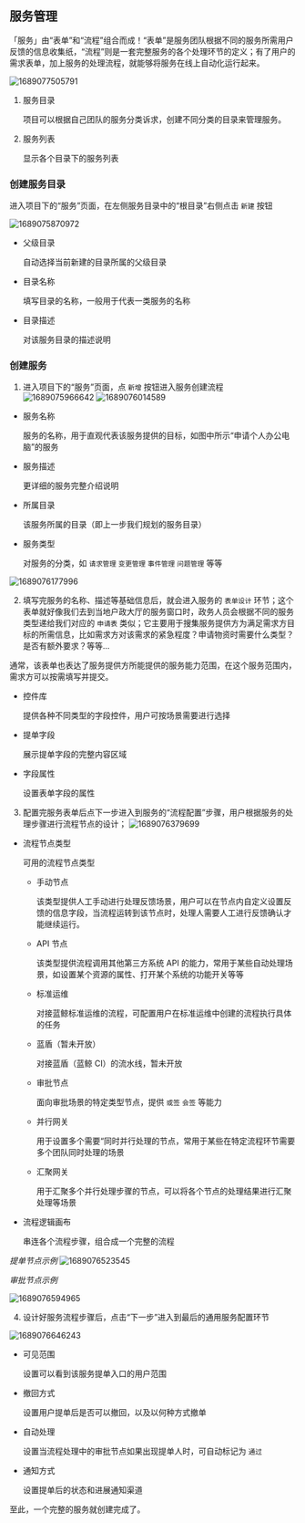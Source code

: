## 服务管理

「服务」由“表单”和“流程”组合而成！“表单”是服务团队根据不同的服务所需用户反馈的信息收集纸，“流程”则是一套完整服务的各个处理环节的定义；有了用户的需求表单，加上服务的处理流程，就能够将服务在线上自动化运行起来。

![1689077505791](image/project-services/1689077505791.png)

1. 服务目录

   项目可以根据自己团队的服务分类诉求，创建不同分类的目录来管理服务。

2. 服务列表

   显示各个目录下的服务列表

### 创建服务目录

进入项目下的“服务”页面，在左侧服务目录中的“根目录”右侧点击 `新建` 按钮

![1689075870972](../QuickStart/image/service_admin_02/1689075870972.png)

- 父级目录

  自动选择当前新建的目录所属的父级目录

- 目录名称

  填写目录的名称，一般用于代表一类服务的名称

- 目录描述

  对该服务目录的描述说明

### 创建服务

1. 进入项目下的“服务”页面，点 `新增` 按钮进入服务创建流程
   ![1689075966642](../QuickStart/image/service_admin_03/1689075966642.png)
   ![1689076014589](../QuickStart/image/service_admin_03/1689076014589.png)

- 服务名称

  服务的名称，用于直观代表该服务提供的目标，如图中所示“申请个人办公电脑”的服务

- 服务描述

  更详细的服务完整介绍说明

- 所属目录

  该服务所属的目录（即上一步我们规划的服务目录）

- 服务类型

  对服务的分类，如 `请求管理` `变更管理` `事件管理` `问题管理` 等等

![1689076177996](../QuickStart/image/service_admin_03/1689076177996.png)

2. 填写完服务的名称、描述等基础信息后，就会进入服务的 `表单设计` 环节；这个表单就好像我们去到当地户政大厅的服务窗口时，政务人员会根据不同的服务类型递给我们对应的 `申请表` 类似；它主要用于搜集服务提供方为满足需求方目标的所需信息，比如需求方对该需求的紧急程度？申请物资时需要什么类型？是否有额外要求？等等...

通常，该表单也表达了服务提供方所能提供的服务能力范围，在这个服务范围内，需求方可以按需填写并提交。

- 控件库

  提供各种不同类型的字段控件，用户可按场景需要进行选择

- 提单字段

  展示提单字段的完整内容区域

- 字段属性

  设置表单字段的属性

3. 配置完服务表单后点下一步进入到服务的“流程配置”步骤，用户根据服务的处理步骤进行流程节点的设计；
   ![1689076379699](../QuickStart/image/service_admin_03/1689076379699.png)

- 流程节点类型

  可用的流程节点类型

  - 手动节点

    该类型提供人工手动进行处理反馈场景，用户可以在节点内自定义设置反馈的信息字段，当流程运转到该节点时，处理人需要人工进行反馈确认才能继续运行。

  - API 节点

    该类型提供流程调用其他第三方系统 API 的能力，常用于某些自动处理场景，如设置某个资源的属性、打开某个系统的功能开关等等

  - 标准运维

    对接蓝鲸标准运维的流程，可配置用户在标准运维中创建的流程执行具体的任务

  - 蓝盾（暂未开放）

    对接蓝盾（蓝鲸 CI）的流水线，暂未开放

  - 审批节点

    面向审批场景的特定类型节点，提供 `或签` `会签` 等能力

  - 并行网关

    用于设置多个需要“同时并行处理的节点，常用于某些在特定流程环节需要多个团队同时处理的场景

  - 汇聚网关

    用于汇聚多个并行处理步骤的节点，可以将各个节点的处理结果进行汇聚处理等场景

- 流程逻辑画布

  串连各个流程步骤，组合成一个完整的流程

_提单节点示例_
![1689076523545](../QuickStart/image/service_admin_03/1689076523545.png)

_审批节点示例_

![1689076594965](../QuickStart/image/service_admin_03/1689076594965.png)

4. 设计好服务流程步骤后，点击“下一步”进入到最后的通用服务配置环节

![1689076646243](../QuickStart/image/service_admin_03/1689076646243.png)

- 可见范围

  设置可以看到该服务提单入口的用户范围

- 撤回方式

  设置用户提单后是否可以撤回，以及以何种方式撤单

- 自动处理

  设置当流程处理中的审批节点如果出现提单人时，可自动标记为 `通过`

- 通知方式

  设置提单后的状态和进展通知渠道

至此，一个完整的服务就创建完成了。
